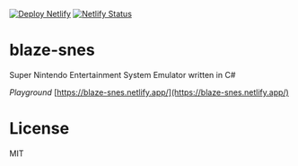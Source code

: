 [![Deploy Netlify](https://github.com/kamiyaowl/blaze-snes/workflows/Deploy%20Netlify/badge.svg)](https://github.com/kamiyaowl/blaze-snes/actions?query=workflow%3A%22Deploy+Netlify%22)
[![Netlify Status](https://api.netlify.com/api/v1/badges/7b1b9050-5a0f-4bba-a2a4-c55f295d4e19/deploy-status)](https://app.netlify.com/sites/blaze-snes/deploys)

# blaze-snes
Super Nintendo Entertainment System Emulator written in C#

*Playground*
[https://blaze-snes.netlify.app/](https://blaze-snes.netlify.app/)

# License

MIT
